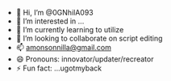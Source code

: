 - 👋 Hi, I’m @0GNhilA093
- 👀 I’m interested in ...
- 🌱 I’m currently learning to utilize 
- 💞️ I’m looking to collaborate on script editing 
- 📫 amonsonnilla@gmail.com
- 😄 Pronouns: innovator/updater/recreator
- ⚡ Fun fact: ...ugotmyback

<!---
0GNhilA093/0GNhilA093 is a ✨ special ✨ repository because its `README.md` (this file) appears on your GitHub profile.
You can click the Preview link to take a look at your changes.
--->
